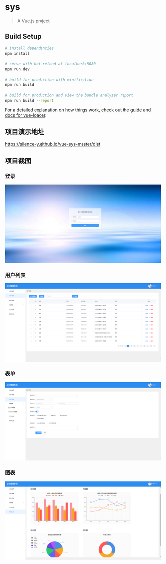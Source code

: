 # sys

> A Vue.js project

## Build Setup

``` bash
# install dependencies
npm install

# serve with hot reload at localhost:8080
npm run dev

# build for production with minification
npm run build

# build for production and view the bundle analyzer report
npm run build --report
```

For a detailed explanation on how things work, check out the [guide](http://vuejs-templates.github.io/webpack/) and [docs for vue-loader](http://vuejs.github.io/vue-loader).
## 项目演示地址
https://silence-y.github.io/vue-sys-master/dist
## 项目截图
### 登录
![登录](https://github.com/Silence-Y/vue-sys-master/blob/master/screenshots/img_login.png)
### 用户列表
![用户列表](https://github.com/Silence-Y/vue-sys-master/blob/master/screenshots/img_user.png)
### 表单
![表单](https://github.com/Silence-Y/vue-sys-master/blob/master/screenshots/img_form.png)
### 图表
![sChart.js图表](https://github.com/Silence-Y/vue-sys-master/blob/master/screenshots/img_scharts.png)

